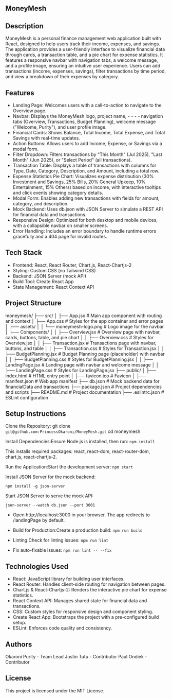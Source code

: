 ## MoneyMesh

## Description
MoneyMesh is a personal finance management web application built with React, designed to help users track their income, expenses, and savings. The application provides a user-friendly interface to visualize financial data through cards, a transaction table, and a pie chart for expense statistics. It features a responsive navbar with navigation tabs, a welcome message, and a profile image, ensuring an intuitive user experience. Users can add transactions (income, expenses, savings), filter transactions by time period, and view a breakdown of their expenses by category.


## Features
- Landing Page: Welcomes users with a call-to-action to navigate to the Overview page.
- Navbar: Displays the MoneyMesh logo, project name, - - - - navigation tabs (Overview, Transactions, Budget Planning), welcome message ("Welcome, Purity"), and user profile image.
- Financial Cards: Shows Balance, Total Income, Total Expense, and Total Savings with real-time updates.
- Action Buttons: Allows users to add Income, Expense, or Savings via a modal form.
- Filter Dropdown: Filters transactions by "This Month" (Jul 2025), "Last Month" (Jun 2025), or "Select Period" (all transactions).
- Transaction Table: Displays a table of transactions with columns for Type, Date, Category, Description, and Amount, including a total row.
- Expense Statistics Pie Chart: Visualizes expense distribution (30% Investment and Savings, 25% Bills, 20% General Upkeep, 10% Entertainment, 15% Others) based on income, with interactive tooltips and click events showing category details.
- Modal Form: Enables adding new transactions with fields for amount, category, and description.
- Mock Backend: Uses db.json with JSON Server to simulate a REST API for financial data and transactions.
- Responsive Design: Optimized for both desktop and mobile devices, with a collapsible navbar on smaller screens.
- Error Handling: Includes an error boundary to handle runtime errors gracefully and a 404 page for invalid routes.

## Tech Stack

- Frontend: React, React Router, Chart.js, React-Chartjs-2
- Styling: Custom CSS (no Tailwind CSS)
- Backend: JSON Server (mock API)
- Build Tool: Create React App
- State Management: React Context API

## Project Structure
moneymesh/
├── src/
│   ├── App.jsx                   # Main app component with routing and context
│   ├── App.css                   # Styles for the app container and error pages
│   ├── assets/
│   │   └── moneymesh-logo.png    # Logo image for the navbar
│   ├── Components/
│   │   ├── Overview.jsx          # Overview page with navbar, cards, buttons, table, and pie chart
│   │   ├── Overview.css          # Styles for Overview.jsx
│   │   ├── Transaction.jsx       # Transactions page with navbar, buttons, and table
│   │   ├── Transaction.css       # Styles for Transaction.jsx
│   │   ├── BudgetPlanning.jsx    # Budget Planning page (placeholder) with navbar
│   │   ├── BudgetPlanning.css    # Styles for BudgetPlanning.jsx
│   │   ├── LandingPage.jsx       # Landing page with navbar and welcome message
│   │   ├── LandingPage.css       # Styles for LandingPage.jsx
├── public/
│   ├── index.html                # HTML entry point
│   ├── favicon.ico               # Favicon
│   ├── manifest.json             # Web app manifest
├── db.json                       # Mock backend data for financialData and transactions
├── package.json                  # Project dependencies and scripts
├── README.md                     # Project documentation
├── .eslintrc.json                # ESLint configuration

## Setup Instructions

Clone the Repository:
git clone `git@github.com:PrincessOkaroni/MoneyMesh.git`
cd moneymesh


Install Dependencies:Ensure Node.js is installed, then run:
`npm install`

This installs required packages: react, react-dom, react-router-dom, chart.js, react-chartjs-2.


Run the Application:Start the development server:
`npm start`

Install JSON Server for the mock backend:

`npm install -g json-server`

Start JSON Server to serve the mock API:

`json-server --watch db.json --port 3001`

- Open http://localhost:3000 in your browser. The app redirects to /landingPage by default.

- Build for Production:Create a production build:
`npm run build`


- Linting:Check for linting issues:
`npm run lint`

- Fix auto-fixable issues:
`npm run lint -- --fix`


## Technologies Used

- React: JavaScript library for building user interfaces.
- React Router: Handles client-side routing for navigation between pages.
- Chart.js & React-Chartjs-2: Renders the interactive pie chart for expense statistics.
- React Context API: Manages shared state for financial data and transactions.
- CSS: Custom styles for responsive design and component styling.
- Create React App: Bootstraps the project with a pre-configured build setup.
- ESLint: Enforces code quality and consistency.

## Authors

Okaroni Purity - Team Lead
Justin Tutu    - Contributor
Paul Ondiek    - Contributor

## License
This project is licensed under the MIT License.